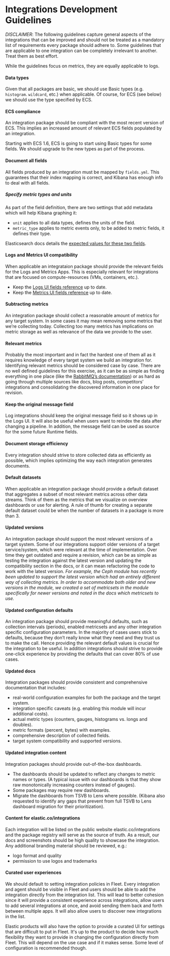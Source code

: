 # Integrations Development Guidelines

_DISCLAIMER_: The following guidelines capture general aspects of the integrations that can be improved and should not be treated as a mandatory list of requirements every package should adhere to. Some guidelines that are applicable to one integration can be completely irrelevant to another. Treat them as best effort.

While the guidelines focus on metrics, they are equally applicable to logs.

#### Data types

Given that all packages are basic, we should use Basic types (e.g. `histogram`. `wildcard`, etc.) when applicable. Of course, for ECS (see below) we should use the type specified by ECS.

#### ECS compliance

An integration package should be compliant with the most recent version of ECS. This implies an increased amount of relevant ECS fields populated by an integration.

Starting with ECS 1.6, ECS is going to start using Basic types for some fields. We should upgrade to the new types as part of the process.

#### Document all fields

All fields produced by an integration must be mapped by `fields.yml`. This guarantees that their index mapping is correct, and Kibana has enough info to deal with all fields.

##### Specify metric types and units

As part of the field definition, there are two settings that add metadata which will help Kibana graphing it:

- `unit` applies to all data types, defines the units of the field.
- `metric_type` applies to metric events only, to be added to metric fields, it defines their type.

Elasticsearch docs details the [expected values for these two fields](https://www.elastic.co/guide/en/elasticsearch/reference/master/mapping-field-meta.html).

#### Logs and Metrics UI compatibility

When applicable an integrataion package should provide the relevant fields for the Logs and Metrics Apps. This is especially relevant for integrations that are focused on compute-resources (VMs, containers, etc.). 

- Keep the [Logs UI fields reference](https://www.elastic.co/guide/en/logs/guide/current/logs-fields-reference.html) up to date.
- Keep the [Metrics UI fields reference](https://www.elastic.co/guide/en/metrics/guide/current/metrics-fields-reference.html) up to date.

#### Subtracting metrics

An integration package should collect a reasonable amount of metrics for any target system. In some cases it may mean removing some metrics that we’re collecting today. Collecting too many metrics has implications on metric storage as well as relevance of the data we provide to the user.

#### Relevant metrics

Probably the most important and in fact the hardest one of them all as it requires knowledge of every target system we build an integration for. Identifying relevant metrics should be considered case by case. There are no well defined guidelines for this exercise, as it can be as simple as finding everything in one place (like the [RabbitMQ’s documentation](https://www.rabbitmq.com/monitoring.html)) or as hard as going through multiple sources like docs, blog posts, competitors’ integrations and consolidating the discovered information in one place for revision.

#### Keep the original message field

Log integrations should keep the original message field so it shows up in the Logs UI. It will also be useful when users want to reindex the data after changing a pipeline. In addition, the message field can be used as source for the some future Runtime fields.

#### Document storage efficiency

Every integration should strive to store collected data as efficiently as possible, which implies optimizing the way each integration generates documents. 

<!---
TODO: this section would benefit from a separate document describing best practices for storing metrics in Elasticsearch efficiently).
-->

#### Default datasets

When applicable an integration package should provide a default dataset that aggregates a subset of most relevant metrics across other data streams. Think of them as the metrics that we visualize on overview dashboards or use for alerting. A rule of thumb for creating a separate default dataset could be when the number of datasets in a package is more than 3.

#### Updated versions

An integration package should support the most relevant versions of a target system. Some of our integrations support older versions of a target service/system, which were relevant at the time of implementation. Over time they get outdated and require a revision, which can be as simple as testing the integration against the latest version and updating the compatibility section in the docs, or it can mean refactoring the code to work with the latest version.
_For example, the Ceph module has recently been updated to support the latest version which had an entirely different way of collecting metrics. In order to accommodate both older and new versions in the module, we created a set of metricsets in the module specifically for newer versions and noted in the docs which metricsets to use._

#### Updated configuration defaults

An integration package should provide meaningful defaults, such as collection intervals (periods), enabled metricsets and any other integration specific configuration parameters.
In the majority of cases users stick to defaults, because they don’t really know what they need and they trust us to make the call. Hence providing the relevant default values is crucial for the integration to be useful. In addition integrations should strive to provide one-click experience by providing the defaults that can cover 80% of use cases.

#### Updated docs

Integration packages should provide consistent and comprehensive documentation that includes:

- real-world configuration examples for both the package and the target system.
- integration specific caveats (e.g. enabling this module will incur additional costs).
- actual metric types (counters, gauges, histograms vs. longs and doubles).
- metric formats (percent, bytes) with examples.
- comprehensive description of collected fields.
- target system compatibility and supported versions.

#### Updated integration content

Integration packages should provide out-of-the-box dashboards.

- The dashboards should be updated to reflect any changes to metric names or types. (A typical issue with our dashboards is that they show raw monotonically increasing counters instead of gauges).
- Some packages may require new dashboards.
- Migrate the dashboards from TSVB to Lens where possible. (Kibana also requested to identify any gaps that prevent from full TSVB to Lens dashboard migration for their prioritization).

#### Content for elastic.co/integrations

Each integration will be listed on the public website elastic.co/integrations and the package registry will serve as the source of truth. As a result, our docs and screenshots should be high quality to showcase the integration. Any additional branding material should be reviewed, e.g.:

- logo format and quality
- permission to use logos and trademarks

#### Curated user experiences

We should default to setting integration policies in Fleet. Every integration and agent should be visible in Fleet and users should be able to add the integration directly from the integration list. This will lead to better cohesion since it will provide a consistent experience across integrations, allow users to add several integrations at once, and avoid sending them back and forth between multiple apps. It will also allow users to discover new integrations in the list.

Elastic products will also have the option to provide a curated UI for settings that are difficult to put in Fleet. It's up to the product to decide how much flexibility they want to provide in changing the configuration directly from Fleet. This will depend on the use case and if it makes sense. Some level of configuration is recommended though.